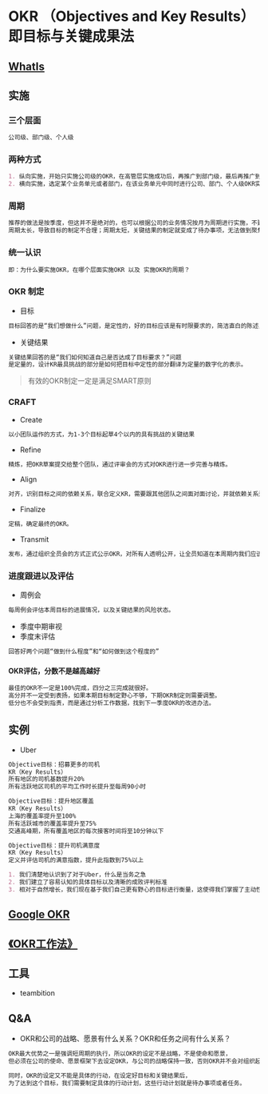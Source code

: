 # OKR （Objectives and Key Results）即目标与关键成果法

## [WhatIs](WhatIs.md)

## 实施
### 三个层面
```md
公司级、部门级、个人级
```
### 两种方式
```md
1. 纵向实施，开始只实施公司级的OKR，在高管层实施成功后，再推广到部门级，最后再推广到个人级；
2. 横向实施，选定某个业务单元或者部门，在该业务单元中同时进行公司、部门、个人级OKR实施，最后再在全公司范围推广。
```
### 周期
```md
推荐的做法是按季度，但这并不是绝对的，也可以根据公司的业务情况按月为周期进行实施，不建议按年、半年或者周为周期。
周期太长，导致目标的制定不合理；周期太短，关键结果的制定就变成了待办事项，无法做到聚焦目标。
```
### 统一认识
```md
即：为什么要实施OKR，在哪个层面实施OKR 以及 实施OKR的周期？
```
### OKR 制定
* 目标
```md
目标回答的是“我们想做什么”问题，是定性的，好的目标应该是有时限要求的，简洁直白的陈述，能鼓舞人心的、能激发团队共鸣。
```
* 关键结果
```md
关键结果回答的是“我们如何知道自己是否达成了目标要求？”问题
是定量的，设计KR最具挑战的部分是如何把目标中定性的部分翻译为定量的数字化的表示。
```

> 有效的OKR制定一定是满足SMART原则

### CRAFT
* Create
```md
以小团队运作的方式，为1-3个目标起草4个以内的具有挑战的关键结果
```
* Refine
```md
精炼，把OKR草案提交给整个团队，通过评审会的方式对OKR进行进一步完善与精炼。
```
* Align
```md
对齐，识别目标之间的依赖关系，联合定义KR，需要跟其他团队之间面对面讨论，并就依赖关系达成一致。
```
* Finalize
```md
定稿，确定最终的OKR。
```
* Transmit
```md
发布，通过组织全员会的方式正式公示OKR，对所有人透明公开，让全员知道在本周期内我们应该聚焦的目标是什么。
```

### 进度跟进以及评估
* 周例会
```md
每周例会评估本周目标的进展情况，以及关键结果的风险状态。
```
* 季度中期审视
* 季度末评估
```md
回答好两个问题“做到什么程度”和“如何做到这个程度的”
```
#### OKR评估，分数不是越高越好
```md
最佳的OKR不一定是100%完成，四分之三完成就很好。
高分并不一定受到表扬，如果本期目标制定野心不够，下期OKR制定则需要调整。
低分也不会受到指责，而是通过分析工作数据，找到下一季度OKR的改进办法。
```

## 实例
* Uber
```md
Objective目标：招募更多的司机
KR（Key Results）
所有地区的司机基数提升20%
所有活跃地区司机的平均工作时长提升至每周90小时
```
```md
Objective目标：提升地区覆盖
KR（Key Results）
上海的覆盖率提升至100%
所有活跃城市的覆盖率提升至75%
交通高峰期，所有覆盖地区的每次接客时间将至10分钟以下
```
```md
Objective目标：提升司机满意度
KR（Key Results）
定义并评估司机的满意指数，提升此指数到75%以上
```
```md
1. 我们清楚地认识到了对于Uber，什么是当务之急
2. 我们建立了容易认知的具体目标以及清晰的成败评判标准
3. 相对于自然增长，我们现在基于我们自己更有野心的目标进行衡量，这使得我们掌握了主动性和节奏感。
```

## [Google OKR](Google.md) 
## [《OKR工作法》](https://www.jianshu.com/p/c694363d5213)

## 工具
* teambition

## Q&A
* OKR和公司的战略、愿景有什么关系？OKR和任务之间有什么关系？
```md
OKR最大优势之一是强调短周期的执行，所以OKR的设定不是战略，不是使命和愿景，
但必须在公司的使命、愿景框架下去设定OKR，与公司的战略保持一致，否则OKR并不会对组织起到积极的作用。
```
```md
同时，OKR的设定又不能是具体的行动，在设定好目标和关键结果后，
为了达到这个目标，我们需要制定具体的行动计划，这些行动计划就是待办事项或者任务。
```
